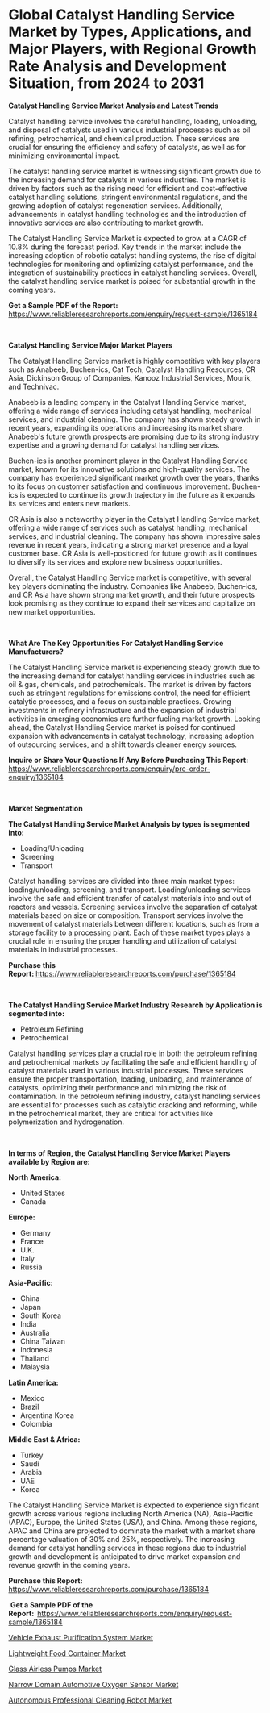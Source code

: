 <p><h1>Global Catalyst Handling Service Market by Types, Applications, and Major Players, with Regional Growth Rate Analysis and Development Situation, from 2024 to 2031</h1></p><p><strong>Catalyst Handling Service Market Analysis and Latest Trends</strong></p>
<p><p>Catalyst handling service involves the careful handling, loading, unloading, and disposal of catalysts used in various industrial processes such as oil refining, petrochemical, and chemical production. These services are crucial for ensuring the efficiency and safety of catalysts, as well as for minimizing environmental impact.</p><p>The catalyst handling service market is witnessing significant growth due to the increasing demand for catalysts in various industries. The market is driven by factors such as the rising need for efficient and cost-effective catalyst handling solutions, stringent environmental regulations, and the growing adoption of catalyst regeneration services. Additionally, advancements in catalyst handling technologies and the introduction of innovative services are also contributing to market growth.</p><p>The Catalyst Handling Service Market is expected to grow at a CAGR of 10.8% during the forecast period. Key trends in the market include the increasing adoption of robotic catalyst handling systems, the rise of digital technologies for monitoring and optimizing catalyst performance, and the integration of sustainability practices in catalyst handling services. Overall, the catalyst handling service market is poised for substantial growth in the coming years.</p></p>
<p><strong>Get a Sample PDF of the Report:&nbsp;</strong> <a href="https://www.reliableresearchreports.com/enquiry/request-sample/1365184">https://www.reliableresearchreports.com/enquiry/request-sample/1365184</a></p>
<p>&nbsp;</p>
<p><strong>Catalyst Handling Service Major Market Players</strong></p>
<p><p>The Catalyst Handling Service market is highly competitive with key players such as Anabeeb, Buchen-ics, Cat Tech, Catalyst Handling Resources, CR Asia, Dickinson Group of Companies, Kanooz Industrial Services, Mourik, and Technivac. </p><p>Anabeeb is a leading company in the Catalyst Handling Service market, offering a wide range of services including catalyst handling, mechanical services, and industrial cleaning. The company has shown steady growth in recent years, expanding its operations and increasing its market share. Anabeeb's future growth prospects are promising due to its strong industry expertise and a growing demand for catalyst handling services.</p><p>Buchen-ics is another prominent player in the Catalyst Handling Service market, known for its innovative solutions and high-quality services. The company has experienced significant market growth over the years, thanks to its focus on customer satisfaction and continuous improvement. Buchen-ics is expected to continue its growth trajectory in the future as it expands its services and enters new markets.</p><p>CR Asia is also a noteworthy player in the Catalyst Handling Service market, offering a wide range of services such as catalyst handling, mechanical services, and industrial cleaning. The company has shown impressive sales revenue in recent years, indicating a strong market presence and a loyal customer base. CR Asia is well-positioned for future growth as it continues to diversify its services and explore new business opportunities.</p><p>Overall, the Catalyst Handling Service market is competitive, with several key players dominating the industry. Companies like Anabeeb, Buchen-ics, and CR Asia have shown strong market growth, and their future prospects look promising as they continue to expand their services and capitalize on new market opportunities.</p></p>
<p>&nbsp;</p>
<p><strong>What Are The Key Opportunities For Catalyst Handling Service Manufacturers?</strong></p>
<p><p>The Catalyst Handling Service market is experiencing steady growth due to the increasing demand for catalyst handling services in industries such as oil & gas, chemicals, and petrochemicals. The market is driven by factors such as stringent regulations for emissions control, the need for efficient catalytic processes, and a focus on sustainable practices. Growing investments in refinery infrastructure and the expansion of industrial activities in emerging economies are further fueling market growth. Looking ahead, the Catalyst Handling Service market is poised for continued expansion with advancements in catalyst technology, increasing adoption of outsourcing services, and a shift towards cleaner energy sources.</p></p>
<p><strong>Inquire or Share Your Questions If Any Before Purchasing This Report:</strong> <a href="https://www.reliableresearchreports.com/enquiry/pre-order-enquiry/1365184">https://www.reliableresearchreports.com/enquiry/pre-order-enquiry/1365184</a></p>
<p>&nbsp;</p>
<p><strong>Market Segmentation</strong></p>
<p><strong>The Catalyst Handling Service Market Analysis by types is segmented into:</strong></p>
<p><ul><li>Loading/Unloading</li><li>Screening</li><li>Transport</li></ul></p>
<p><p>Catalyst handling services are divided into three main market types: loading/unloading, screening, and transport. Loading/unloading services involve the safe and efficient transfer of catalyst materials into and out of reactors and vessels. Screening services involve the separation of catalyst materials based on size or composition. Transport services involve the movement of catalyst materials between different locations, such as from a storage facility to a processing plant. Each of these market types plays a crucial role in ensuring the proper handling and utilization of catalyst materials in industrial processes.</p></p>
<p><strong>Purchase this Report:&nbsp;</strong><a href="https://www.reliableresearchreports.com/purchase/1365184">https://www.reliableresearchreports.com/purchase/1365184</a></p>
<p>&nbsp;</p>
<p><strong>The Catalyst Handling Service Market Industry Research by Application is segmented into:</strong></p>
<p><ul><li>Petroleum Refining</li><li>Petrochemical</li></ul></p>
<p><p>Catalyst handling services play a crucial role in both the petroleum refining and petrochemical markets by facilitating the safe and efficient handling of catalyst materials used in various industrial processes. These services ensure the proper transportation, loading, unloading, and maintenance of catalysts, optimizing their performance and minimizing the risk of contamination. In the petroleum refining industry, catalyst handling services are essential for processes such as catalytic cracking and reforming, while in the petrochemical market, they are critical for activities like polymerization and hydrogenation.</p></p>
<p>&nbsp;</p>
<p><strong>In terms of Region, the Catalyst Handling Service Market Players available by Region are:</strong></p>
<p>
    <p> <strong> North America: </strong>
        <ul>
            <li>United States</li>
            <li>Canada</li>
        </ul>
        </p> 
    <p> <strong> Europe: </strong>
        <ul>
            <li>Germany</li>
            <li>France</li>
            <li>U.K.</li>
            <li>Italy</li>
            <li>Russia</li>
        </ul>
        </p> 
    <p> <strong> Asia-Pacific: </strong>
        <ul>
            <li>China</li>
            <li>Japan</li>
            <li>South Korea</li>
            <li>India</li>
            <li>Australia</li>
            <li>China Taiwan</li>
            <li>Indonesia</li>
            <li>Thailand</li>
            <li>Malaysia</li>
        </ul>
        </p> 
    <p> <strong> Latin America: </strong>
        <ul>
            <li>Mexico</li>
            <li>Brazil</li>
            <li>Argentina Korea</li>
            <li>Colombia</li>
        </ul>
        </p> 
    <p> <strong> Middle East & Africa: </strong>
        <ul>
            <li>Turkey</li>
            <li>Saudi</li>
            <li>Arabia</li>
            <li>UAE</li>
            <li>Korea</li>
        </ul>
    </p>
    </p>
<p><p>The Catalyst Handling Service Market is expected to experience significant growth across various regions including North America (NA), Asia-Pacific (APAC), Europe, the United States (USA), and China. Among these regions, APAC and China are projected to dominate the market with a market share percentage valuation of 30% and 25%, respectively. The increasing demand for catalyst handling services in these regions due to industrial growth and development is anticipated to drive market expansion and revenue growth in the coming years.</p></p>
<p><strong>Purchase this Report: </strong><a href="https://www.reliableresearchreports.com/purchase/1365184">https://www.reliableresearchreports.com/purchase/1365184</a></p>
<p>&nbsp;<strong>Get a Sample PDF of the Report:&nbsp;&nbsp;</strong><a href="https://www.reliableresearchreports.com/enquiry/request-sample/1365184">https://www.reliableresearchreports.com/enquiry/request-sample/1365184</a></p>
<p><strong></strong></p>
<p><p><a href="https://github.com/aliciawhite5576/Market-Research-Report-List-3/blob/main/vehicle-exhaust-purification-system-market.md">Vehicle Exhaust Purification System Market</a></p><p><a href="https://medium.com/@armandhilll1/lightweight-food-container-market-trends-and-market-analysis-forecasted-for-period-2024-2031-953dd2676211">Lightweight Food Container Market</a></p><p><a href="https://medium.com/@armandhilll1/glass-airless-pumps-market-trends-and-market-analysis-forecasted-for-period-2024-2031-5e1da72c268b">Glass Airless Pumps Market</a></p><p><a href="https://github.com/laholand/Market-Research-Report-List-1/blob/main/narrow-domain-automotive-oxygen-sensor-market.md">Narrow Domain Automotive Oxygen Sensor Market</a></p><p><a href="https://medium.com/@armandhilll1/autonomous-professional-cleaning-robot-market-insight-market-trends-growth-forecasted-from-2024-2b7ca8d0ac85">Autonomous Professional Cleaning Robot Market</a></p></p>